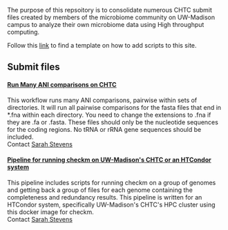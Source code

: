 The purpose of this repsoitory is to consolidate numerous CHTC submit files created by members of the microbiome community on UW-Madison campus to analyze their own microbiome data using High throughput computing. 

Follow this [link](https://uw-madison-microbiome-hub.github.io/CHTC_submit-files/CONTRIBUTING) to find a template on how to add scripts to this site.

## Submit files

#### [Run Many ANI comparisons on CHTC](https://github.com/sstevens2/ani_compare_dag)
This workflow runs many ANI comparisons, pairwise within sets of directories. It will run all pairwise comparisons for the fasta files that end in *.fna within each directory. You need to change the extensions to .fna if they are .fa or .fasta. These files should only be the nucleotide sequences for the coding regions. No tRNA or rRNA gene sequences should be included.  
Contact [Sarah Stevens](mailto:sarah.stevens@wisc.edu)

#### [Pipeline for running checkm on UW-Madison's CHTC or an HTCondor system](https://github.com/sstevens2/checkm-chtc-pipeline)
This pipeline includes scripts for running checkm on a group of genomes and getting back a group of files for each genome containing the completeness and redundancy results. This pipeline is written for an HTCondor system, specifically UW-Madison's CHTC's HPC cluster using this docker image for checkm.  
Contact [Sarah Stevens](mailto:sarah.stevens@wisc.edu)


